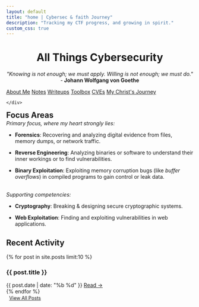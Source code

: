 ```yaml
---
layout: default
title: "home | Cybersec & faith Journey"
description: "Tracking my CTF progress, and growing in spirit."
custom_css: true
---
```


<div class="verse-ticker-container">
  <div class="verse-ticker" id="verse-ticker"></div>
</div>
<div class="header-animation">
  <h1 style="text-align: center;">
     All Things Cybersecurity
  </h1>
  <p class="subtitle" style="text-align: center;"><i>
    "Knowing is not enough; we must apply. Willing is not enough; we must do."</i> -<strong> Johann Wolfgang von Goethe</strong>
  </p>
</div>

  <div class="ctf-card" >
    <div class="link-bubbles">
      <a href="/about" class="bubble">About Me</a>
      <a href="/notes" class="bubble">Notes</a>
      <a href="/writeups" class="bubble">Writeups</a>
      <a href="/resources" class="bubble toolbox-bubble">Toolbox</a>
      <a href="/cves" class="bubble cve-bubble">CVEs</a>
      <a href="/christ" class="bubble christ-bubble">My Christ's Journey</a>
      
    </div>
  </div>

<div class="ctf-card">
<h2 style="margin: 0; padding: 0 0 12px 0; padding-bottom: 1px"> Focus Areas</h2>
<p style="margin: 0; padding: 0 0 12px 0; padding-bottom: 0"><i>Primary focus, where my heart strongly lies:</i></p>
      <ul class="arrow-list">
        <li><strong>Forensics</strong>: Recovering and analyzing digital evidence from files, memory dumps, or network traffic.
        </li>
      </ul>
      <ul class="arrow-list">
        <li><strong>Reverse Engineering</strong>: Analyzing binaries or software to understand their inner workings or to find vulnerabilities.
        </li>
      </ul>
      <ul class="arrow-list">
        <li><strong>Binary Exploitation</strong>: Exploiting memory corruption bugs (like <i>buffer overflows</i>) in compiled programs to gain control or leak data.
        </li>
      </ul>
<br>
<p style="margin: 0; padding: 0 0 12px 0; padding-bottom: 0"><i>Supporting competencies:</i></p>
      <ul class="arrow-list">
        <li><strong>Cryptography</strong>: Breaking & designing secure cryptographic systems.</li>
      </ul>
      <ul class="arrow-list">
        <li><strong>Web Exploitation</strong>: Finding and exploiting vulnerabilities in web applications.
        </li>
      </ul>
</div>

<h2 class="recent-activity-heading"> Recent Activity</h2>
<div class="post-feed">
  {% for post in site.posts limit:10 %}
    <article class="post-preview">
      <h3>{{ post.title }}</h3>
      <time>{{ post.date | date: "%b %d" }}</time>
      <a href="{{ post.url }}" class="post-link">Read →</a>
    </article>
  {% endfor %}
</div>

<div style="text-align:left; margin-top:0.1rem; margin-left:0.5rem; padding-bottom:3rem;">
  <a href="/all-activities/" class="bubble" style="font-size:0.8rem;">View All Posts</a>
</div>


